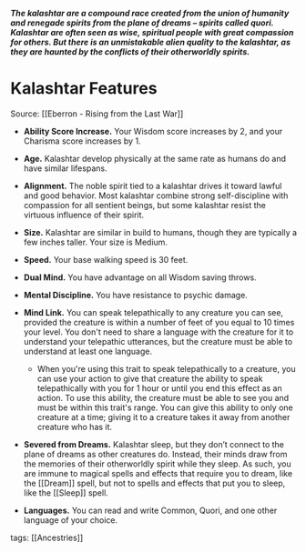 _**The kalashtar are a compound race created from the union of humanity and renegade spirits from the plane of dreams – spirits called quori. Kalashtar are often seen as wise, spiritual people with great compassion for others. But there is an unmistakable alien quality to the kalashtar, as they are haunted by the conflicts of their otherworldly spirits.**_

# Kalashtar Features

Source: [[Eberron - Rising from the Last War]]

-   **Ability Score Increase.** Your Wisdom score increases by 2, and your Charisma score increases by 1.

-   **Age.** Kalashtar develop physically at the same rate as humans do and have similar lifespans.

-   **Alignment.** The noble spirit tied to a kalashtar drives it toward lawful and good behavior. Most kalashtar combine strong self-discipline with compassion for all sentient beings, but some kalashtar resist the virtuous influence of their spirit.

-   **Size.** Kalashtar are similar in build to humans, though they are typically a few inches taller. Your size is Medium.

-   **Speed.** Your base walking speed is 30 feet.

-   **Dual Mind.** You have advantage on all Wisdom saving throws.

-   **Mental Discipline.** You have resistance to psychic damage.

-   **Mind Link.** You can speak telepathically to any creature you can see, provided the creature is within a number of feet of you equal to 10 times your level. You don't need to share a language with the creature for it to understand your telepathic utterances, but the creature must be able to understand at least one language.
    -   When you're using this trait to speak telepathically to a creature, you can use your action to give that creature the ability to speak telepathically with you for 1 hour or until you end this effect as an action. To use this ability, the creature must be able to see you and must be within this trait's range. You can give this ability to only one creature at a time; giving it to a creature takes it away from another creature who has it.

-   **Severed from Dreams.** Kalashtar sleep, but they don’t connect to the plane of dreams as other creatures do. Instead, their minds draw from the memories of their otherworldly spirit while they sleep. As such, you are immune to magical spells and effects that require you to dream, like the [[Dream]] spell, but not to spells and effects that put you to sleep, like the [[Sleep]] spell.

-   **Languages.** You can read and write Common, Quori, and one other language of your choice.

tags: [[Ancestries]]